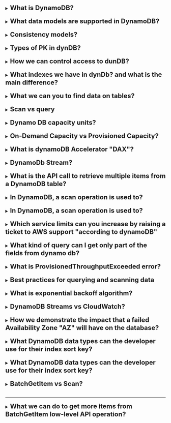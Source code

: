 [//]:# (What is DynamoDB?)

<details>
    <summary>
        <b><big><big>
            What is DynamoDB?
        </big></big></b>
    </summary>

DynamoDB is a low latency NoSQL database

</details>
<br>

[//]:# (What data models are supported in DynamoDB?)

<details>
    <summary>
        <b><big><big>
            What data models are supported in DynamoDB?
        </big></big></b>
    </summary>

- document
- key-value data model
- JSON
- HTML
- XML

</details>
<br>

[//]:# (Consistency models?)

<details>
    <summary>
        <b><big><big>
            Consistency models?
        </big></big></b>
    </summary>

- Eventually consistent
- Strongly consistent
- DynamoDB consistent

</details>
<br>

[//]:# (Types of PK in dynDB?)

<details>
    <summary>
        <b><big><big>
            Types of PK in dynDB?
        </big></big></b>
    </summary>

- Partition Key (Ключ на поле)
- Composite key (partition key + sort key)

</details>
<br>

[//]:# (How we can control access to dunDB?)

<details>
    <summary>
        <b><big><big>
            How we can control access to dunDB?
        </big></big></b>
    </summary>

- IAM condition parameter
- dynamodb:LeadingKeys (allow user to access only the items 
where the partition key value matches their id)

</details>
<br>

[//]:# (What is flexible querying?)

<details>
    <summary>
        <b><big><big>
            What indexes we have in dynDb? and what is the main difference?
        </big></big></b>
    </summary>

Local Secondary Index
    - must be created when you create table
    - same PK and different sort key to your table

Global Secondary Index
    - can be created any time
    - different PK and different sort key to your table

</details>
<br>

[//]:# (What we can you to find data on tables?)

<details>
    <summary>
        <b><big><big>
            What we can you to find data on tables?
        </big></big></b>
    </summary>

- Use query expression (default)
- Use AWS scan (Scan will form a query for you)

</details>
<br>

[//]:# (Scan vs query?)

<details>
    <summary>
        <b><big><big>
            Scan vs query
        </big></big></b>
    </summary>

A Query request is generally more efficient than a Scan operation. 
Eventual consistency reads use up fewer read capacity 
units than strongly consistent reads.

</details>
<br>

[//]:# (Dynamo DB capacity units?)

<details>
    <summary>
        <b><big><big>
            Dynamo DB capacity units?
        </big></big></b>
    </summary>

Dynamo DB capacity units.
Each capacity gives you opportunity to read or write KB transactions per second

- Write Capacity Units (1 x 1KB write per second)
- Strongly Consistent Reads (1 x 4KB write per second)
- Eventually Consistent Reads (2 x 4KB write per second)

How we can calculate needed units 
Example: 
- you need read 80 items per second
- each item size 3KB
- you are using Strongly Consistent Reads

Calculation: 
- size of each item / size of unit capacity (3/4KB = 0.75)
- round this up to nearest whole value (1)
- multiply by number of read per second (80 read capacity units required)

</details>
<br>

[//]:# (On-Demand Capacity vs Prosivioned Capacity?)

<details>
    <summary>
        <b><big><big>
            On-Demand Capacity vs Provisioned Capacity?
        </big></big></b>
    </summary>

On-Demand Capacity
- For unknown workloads
- For unpredictable application traffic
- For spiky, short-lived peaks
- a pay-per-use model
- it might be difficult to predict cost

Provisioned Capacity
- Read and write capacity req can be predicted
- Predictable application traffic
- Application traffic is consistent or increases gradually
- you have more control over the cost

</details>
<br>

[//]:# (What is dynamoDB Accelerator "DAX"?)

<details>
    <summary>
        <b><big><big>
            What is dynamoDB Accelerator "DAX"?
        </big></big></b>
    </summary>

Простыми словами это прослойка которая кеширует часть запросов
И любой API Call идет сначала в DAX и ищет значение в кэше и возвращает

- In-memmory cash for DB
- Improves Responce
- Write operations 
(data is written to rhe cache and the backend store at the same time)
- API call can be pointed at DAX cluster
- Not suitable for read operation applications

</details>
<br>

[//]:# (DynamoDb Stream?)

<details>
    <summary>
        <b><big><big>
            DynamoDb Stream?
        </big></big></b>
    </summary>

- Time ordered Sequence of item (insert, update, delete)
- Logs (encrypted at rest for 24 hours)
- Dedicated Endpoint (access using this endpoint)
- images (before and after images can be captured)

Use cases:
- audit or archive transactions
- trigger an event based transaction
- replicate data across multiple tables

</details>
<br>

[//]:# (What is the API call to retrieve multiple items from a DynamoDB table?)

<details>
    <summary>
        <b><big><big>
            What is the API call to retrieve multiple items from a DynamoDB table?
        </big></big></b>
    </summary>

The BatchGetItem operation returns the attributes of one or
more items from one or more tables

</details>
<br>

[//]:# (In DynamoDB, a scan operation is used to:)

<details>
    <summary>
        <b><big><big>
            In DynamoDB, a scan operation is used to?
        </big></big></b>
    </summary>

A Scan operation in Amazon DynamoDB reads every item in a table 
or a secondary index. 
By default, a Scan operation returns all the data attributes 
for every item in the table or index. 
You can use the ProjectionExpression parameter so that 
Scan only returns some of the attributes, rather than all of them.

</details>
<br>

[//]:# (In DynamoDB, a scan operation is used to:)

<details>
    <summary>
        <b><big><big>
            In DynamoDB, a scan operation is used to?
        </big></big></b>
    </summary>

A Scan operation in Amazon DynamoDB reads every item in a table
or a secondary index.
By default, a Scan operation returns all the data attributes
for every item in the table or index.
You can use the ProjectionExpression parameter so that
Scan only returns some of the attributes, rather than all of them.

</details>
<br>

[//]:# (Which service limits can you increase by raising a ticket to AWS support "according to dynamoDB")

<details>
    <summary>
        <b><big><big>
            Which service limits can you increase by raising a ticket to AWS support "according to dynamoDB"
        </big></big></b>
    </summary>

- Read/write capacity mode and throughput
- Reserved Capacity
- Secondary indexes
- DynamoDB transactions
- DynamoDB Streams
- DynamoDB Accelerator (DAX)

</details>
<br>

[//]:# (What kind of query can I get only part of the fields from dynamo db?)

<details>
    <summary>
        <b><big><big>
            What kind of query can I get only part of the fields from dynamo db?
        </big></big></b>
    </summary>

To get only some attributes rather than all, use a **projection expression**.

Because, when using a query or scan, DynamoDB returns all attributes
of an element by default.

</details>
<br>

[//]:# (What is ProvisionedThroughputExceeded error?)

<details>
    <summary>
        <b><big><big>
            What is ProvisionedThroughputExceeded error?
        </big></big></b>
    </summary>

ProvisionedThroughputExceeded means that your request rate is too high.

Reduce the frequency of requests using Error Retries and Exponential Backoff.

</details>
<br>

[//]:# (Best practices for querying and scanning data)

<details>
    <summary>
        <b><big><big>
            Best practices for querying and scanning data
        </big></big></b>
    </summary>

- Reduce page size
(Because a Scan operation reads an entire page (by default, 1 MB),
you can reduce the impact of the scan operation by setting a smaller page size.
The Scan operation provides a Limit parameter that you can use to 
set the page size for your request.)
- Isolate scan operations
- Use parallel scans

</details>
<br>

[//]:# (What is exponential backoff algorithm?)

<details>
    <summary>
        <b><big><big>
            What is exponential backoff algorithm?
        </big></big></b>
    </summary>

![img](https://docs.aws.amazon.com/images/prescriptive-guidance/latest/cloud-design-patterns/images/retry-backoff-2.png)

</details>
<br>

[//]:# (DynamoDB Streams vs CloudWatch?)

<details>
    <summary>
        <b><big><big>
            DynamoDB Streams vs CloudWatch?
        </big></big></b>
    </summary>

CloudWatch is used to monitor performance metrics 
and collect logs in your AWS environment.

DynamoDB Streams captures a time-ordered sequence of 
modifications that are made to items in a DynamoDB table. 
**It stores the information for a maximum of 24 hours**.

</details>
<br>

[//]:# (How we demonstrate the impact that a failed Availability Zone "AZ" will have on the database?)

<details>
    <summary>
        <b><big><big>
            How we demonstrate the impact that a failed Availability Zone "AZ" will have on the database?
        </big></big></b>
    </summary>

Simulate an AZ failure by performing a reboot 
with forced failover on the RDS instance.

</details>
<br>

[//]:# (What DynamoDB data types can the developer use for their index sort key?)

<details>
    <summary>
        <b><big><big>
            What DynamoDB data types can the developer use for their index sort key?
        </big></big></b>
    </summary>

- Number
- Binary
- String

</details>
<br>

[//]:# (What is UnprocessedKeys value that returned from DynamoDB BatchGetItem?)

<details>
    <summary>
        <b><big><big>
            What DynamoDB data types can the developer use for their index sort key?
        </big></big></b>
    </summary>

If a partial result is returned, the operation returns a value for UnprocessedKeys.
You can use this value to retry the operation starting with the next item to get.

**BUT!**

If you request more than 100 items, 
BatchGetItem returns a ValidationException with the message 
"Too many items requested for the BatchGetItem call."

</details>
<br>

[//]:# (BatchGetItem vs Scan?)

<details>
    <summary>
        <b><big><big>
            BatchGetItem vs Scan?
        </big></big></b>
    </summary>

**BatchGetItem**: This operation is used when you know the primary keys 
(partition key and sort key, if applicable) for the items you want to retrieve. 
It’s a convenient way of retrieving multiple items at once, 
and it’s more efficient in terms of network traffic savings. 
However, if you only have partial information about an item,
you can’t use BatchGetItem

**Scan:** This operation examines every item in the table. 
If you need to retrieve items but you only have partial information about them, 
you would need to use Scan or Query. 
However, performing scans is generally discouraged, 
especially when working with large volumes of data. 
If you know the primary key of the items you’re interested in, 
it’s recommended to use BatchGetItems over doing a scan.

</details>
<br>

---

[//]:# (What we can do to get more items from BatchGetItem low-level API operation?)

<details>
    <summary>
        <b><big><big>
            What we can do to get more items from BatchGetItem low-level API operation?
        </big></big></b>
    </summary>

We have 2 possible options:

1. Set retry of the batch operation with exponential backoff and randomized delay
2. Increase the provisioned read capacity of the DynamoDB tables 
that the operation accesses

or

1. Update the application to use an AWS software development kit
(AWS SDK) to make the requests.

</details>
<br>
